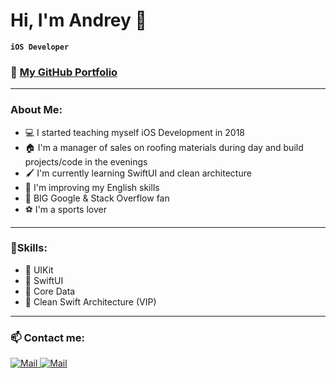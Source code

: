 # Hi, I'm Andrey 👋

**`iOS Developer`**

### 💼 **[My GitHub Portfolio](https://github.com/Andruxa7/iOS-Developer-Portfolio)**

---

### About Me:
- 💻 I started teaching myself iOS Development in 2018
- 🏠 I'm a manager of sales on roofing materials during day and build projects/code in the evenings
- 🖌️ I'm currently learning SwiftUI and clean architecture
- 📓 I'm improving my English skills
- 🫶 BIG Google & Stack Overflow fan
- ⚽️ I'm a sports lover

---

### 🎯Skills:
- 📲 UIKit
- 🎨 SwiftUI
- 💽 Core Data
- 👑 Clean Swift Architecture (VIP)

---

### 📫 Contact me:

<a href="mailto:a.stecenko7@gmail.com"><img alt="Mail" src="https://img.shields.io/badge/Gmail-D14836?style=for-the-badge&logo=gmail&logoColor=white">
</a>
<a href="https://www.linkedin.com/in/андрей-стеценко-942273234/"><img alt="Mail" src="https://img.shields.io/badge/LinkedIn-0077B5?style=for-the-badge&logo=linkedin&logoColor=white"></a>


<!--
**Andruxa7/Andruxa7** is a ✨ _special_ ✨ repository because its `README.md` (this file) appears on your GitHub profile.

Here are some ideas to get you started:

- 🔭 I’m currently working on ...
- 🌱 I’m currently learning ...
- 👯 I’m looking to collaborate on ...
- 🤔 I’m looking for help with ...
- 💬 Ask me about ...
- 📫 How to reach me: ...
- 😄 Pronouns: ...
- ⚡ Fun fact: ...
-->
